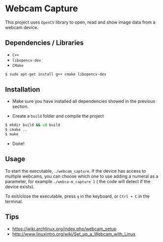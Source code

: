 # Webcam Capture

This project uses `OpenCV` library to open, read and show image data from a webcam device.

## Dependencies / Libraries

- `C++`
- `libopencv-dev`
- `CMake`

```bash
$ sudo apt-get install g++ cmake libopencv-dev
```

## Installation

- Make sure you have installed all dependencies showed in the previous section.

- Create a `build` folder and compile the project

```bash
$ mkdir build && cd build
$ cmake ..
$ make
```

- Done!

## Usage

To start the executable, `./webcam_capture`.
If the device has access to multiple webcams, you can choose which one to use adding a numeral as a parameter, for example `./webca-m_capture 1` ( the code will detect if the device exists).

To exit/close the executable, press `q` in the keyboard, or `Ctrl + C` in the terminal.

## Tips

- https://wiki.archlinux.org/index.php/webcam_setup
- http://www.linuxintro.org/wiki/Set_up_a_Webcam_with_Linux
